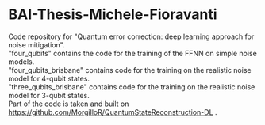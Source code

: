 # BAI-Thesis-Michele-Fioravanti
Code repository for "Quantum error correction: deep learning approach for noise mitigation".\
"four_qubits" contains the code for the training of the FFNN on simple noise models.\
"four_qubits_brisbane" contains code for the training on the realistic noise model for 4-qubit states.\
"three_qubits_brisbane" contains code for the training on the realistic noise model for 3-qubit states.\
Part of the code is taken and built on https://github.com/MorgilloR/QuantumStateReconstruction-DL .
